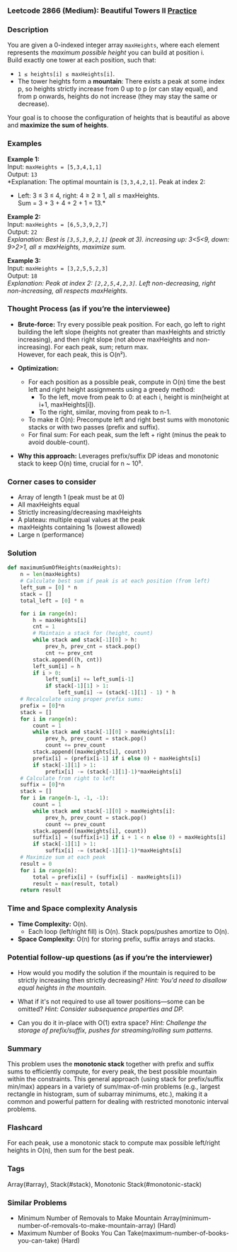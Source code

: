 ### Leetcode 2866 (Medium): Beautiful Towers II [Practice](https://leetcode.com/problems/beautiful-towers-ii)

### Description  
You are given a 0-indexed integer array `maxHeights`, where each element represents the *maximum possible height* you can build at position i.  
Build exactly one tower at each position, such that:
- `1 ≤ heights[i] ≤ maxHeights[i]`.
- The tower heights form a **mountain**: There exists a peak at some index p, so heights strictly increase from 0 up to p (or can stay equal), and from p onwards, heights do not increase (they may stay the same or decrease).
  
Your goal is to choose the configuration of heights that is beautiful as above and **maximize the sum of heights**.

### Examples  

**Example 1:**  
Input: `maxHeights = [5,3,4,1,1]`  
Output: `13`  
*Explanation: The optimal mountain is `[3,3,4,2,1]`. Peak at index 2:  
- Left: 3 ≤ 3 ≤ 4, right: 4 ≥ 2 ≥ 1, all ≤ maxHeights.  
Sum = 3 + 3 + 4 + 2 + 1 = 13.*

**Example 2:**  
Input: `maxHeights = [6,5,3,9,2,7]`  
Output: `22`  
*Explanation: Best is `[3,5,3,9,2,1]` (peak at 3). increasing up: 3<5<9, down: 9>2>1, all ≤ maxHeights, maximize sum.*

**Example 3:**  
Input: `maxHeights = [3,2,5,5,2,3]`  
Output: `18`  
*Explanation: Peak at index 2: `[2,2,5,4,2,3]`. Left non-decreasing, right non-increasing, all respects maxHeights.*

### Thought Process (as if you’re the interviewee)  
- **Brute-force:** Try every possible peak position. For each, go left to right building the left slope (heights not greater than maxHeights and strictly increasing), and then right slope (not above maxHeights and non-increasing). For each peak, sum; return max.  
  However, for each peak, this is O(n²).
  
- **Optimization:**  
   - For each position as a possible peak, compute in O(n) time the best left and right height assignments using a greedy method:  
     - To the left, move from peak to 0: at each i, height is min(height at i+1, maxHeights[i]).  
     - To the right, similar, moving from peak to n-1.
   - To make it O(n): Precompute left and right best sums with monotonic stacks or with two passes (prefix and suffix).
   - For final sum: For each peak, sum the left + right (minus the peak to avoid double-count).
  
- **Why this approach:** Leverages prefix/suffix DP ideas and monotonic stack to keep O(n) time, crucial for n ~ 10⁵.

### Corner cases to consider  
- Array of length 1 (peak must be at 0)
- All maxHeights equal
- Strictly increasing/decreasing maxHeights
- A plateau: multiple equal values at the peak
- maxHeights containing 1s (lowest allowed)
- Large n (performance)

### Solution

```python
def maximumSumOfHeights(maxHeights):
    n = len(maxHeights)
    # Calculate best sum if peak is at each position (from left)
    left_sum = [0] * n
    stack = []
    total_left = [0] * n

    for i in range(n):
        h = maxHeights[i]
        cnt = 1
        # Maintain a stack for (height, count)
        while stack and stack[-1][0] > h:
            prev_h, prev_cnt = stack.pop()
            cnt += prev_cnt
        stack.append((h, cnt))
        left_sum[i] = h
        if i > 0:
            left_sum[i] += left_sum[i-1]
            if stack[-1][1] > 1:
                left_sum[i] -= (stack[-1][1] - 1) * h
    # Recalculate using proper prefix sums:
    prefix = [0]*n
    stack = []
    for i in range(n):
        count = 1
        while stack and stack[-1][0] > maxHeights[i]:
            prev_h, prev_count = stack.pop()
            count += prev_count
        stack.append((maxHeights[i], count))
        prefix[i] = (prefix[i-1] if i else 0) + maxHeights[i]
        if stack[-1][1] > 1:
            prefix[i] -= (stack[-1][1]-1)*maxHeights[i]
    # Calculate from right to left
    suffix = [0]*n
    stack = []
    for i in range(n-1, -1, -1):
        count = 1
        while stack and stack[-1][0] > maxHeights[i]:
            prev_h, prev_count = stack.pop()
            count += prev_count
        stack.append((maxHeights[i], count))
        suffix[i] = (suffix[i+1] if i + 1 < n else 0) + maxHeights[i]
        if stack[-1][1] > 1:
            suffix[i] -= (stack[-1][1]-1)*maxHeights[i]
    # Maximize sum at each peak
    result = 0
    for i in range(n):
        total = prefix[i] + (suffix[i] - maxHeights[i])
        result = max(result, total)
    return result
```

### Time and Space complexity Analysis  

- **Time Complexity:** O(n).  
   - Each loop (left/right fill) is O(n). Stack pops/pushes amortize to O(n).
- **Space Complexity:** O(n) for storing prefix, suffix arrays and stacks.

### Potential follow-up questions (as if you’re the interviewer)  

- How would you modify the solution if the mountain is required to be strictly increasing then strictly decreasing?
  *Hint: You'd need to disallow equal heights in the mountain.*

- What if it's not required to use all tower positions—some can be omitted?
  *Hint: Consider subsequence properties and DP.*

- Can you do it in-place with O(1) extra space?
  *Hint: Challenge the storage of prefix/suffix, pushes for streaming/rolling sum patterns.*

### Summary
This problem uses the **monotonic stack** together with prefix and suffix sums to efficiently compute, for every peak, the best possible mountain within the constraints. This general approach (using stack for prefix/suffix min/max) appears in a variety of sum/max-of-min problems (e.g., largest rectangle in histogram, sum of subarray minimums, etc.), making it a common and powerful pattern for dealing with restricted monotonic interval problems.


### Flashcard
For each peak, use a monotonic stack to compute max possible left/right heights in O(n), then sum for the best peak.

### Tags
Array(#array), Stack(#stack), Monotonic Stack(#monotonic-stack)

### Similar Problems
- Minimum Number of Removals to Make Mountain Array(minimum-number-of-removals-to-make-mountain-array) (Hard)
- Maximum Number of Books You Can Take(maximum-number-of-books-you-can-take) (Hard)